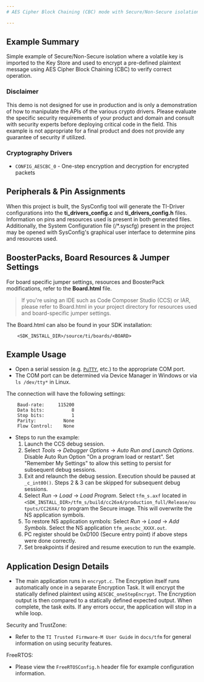 ```yaml
---
# AES Cipher Block Chaining (CBC) mode with Secure/Non-Secure isolation

---
```


## Example Summary

Simple example of Secure/Non-Secure isolation where a volatile key is imported
to the Key Store and used to encrypt a pre-defined plaintext message using AES
Cipher Block Chaining (CBC) to verify correct operation.

### Disclaimer

This demo is not designed for use in production and is only a demonstration of
how to manipulate the APIs of the various crypto drivers. Please evaluate the
specific security requirements of your product and domain and consult with
security experts before deploying critical code in the field. This example is
not appropriate for a final product and does not provide any guarantee of
security if utilized.

### Cryptography Drivers

* `CONFIG_AESCBC_0` - One-step encryption and decryption for encrypted packets

## Peripherals & Pin Assignments

When this project is built, the SysConfig tool will generate the TI-Driver
configurations into the __ti_drivers_config.c__ and __ti_drivers_config.h__
files. Information on pins and resources used is present in both generated
files. Additionally, the System Configuration file (/*.syscfg) present in the
project may be opened with SysConfig's graphical user interface to determine
pins and resources used.

## BoosterPacks, Board Resources & Jumper Settings

For board specific jumper settings, resources and BoosterPack modifications,
refer to the __Board.html__ file.

> If you're using an IDE such as Code Composer Studio (CCS) or IAR, please
refer to Board.html in your project directory for resources used and
board-specific jumper settings.

The Board.html can also be found in your SDK installation:

        <SDK_INSTALL_DIR>/source/ti/boards/<BOARD>

## Example Usage

* Open a serial session (e.g. [`PuTTY`](http://www.putty.org/ "PuTTY's
 Homepage"), etc.) to the appropriate COM port.
* The COM port can be determined via Device Manager in Windows or via `ls
 /dev/tty*` in Linux.

The connection will have the following settings:
```
    Baud-rate:     115200
    Data bits:          8
    Stop bits:          1
    Parity:          None
    Flow Control:    None
```

* Steps to run the example:
  1. Launch the CCS debug session.
  2. Select *Tools* -> *Debugger Options* -> *Auto Run and Launch Options*. Disable Auto
   Run Option "On a program load or restart". Set "Remember My Settings" to
   allow this setting to persist for subsequent debug sessions.
  3. Exit and relaunch the debug session. Execution should be paused at `_c_int00()`.
   Steps 2 & 3 can be skipped for subsequent debug sessions.
  4. Select *Run* -> *Load* -> *Load Program*.  Select `tfm_s.axf` located in
   `<SDK_INSTALL_DIR>/tfm_s/build/cc26x4/production_full/Release/outputs/CC26X4/`
   to program the Secure image.  This will overwrite the NS application symbols.
   5. To restore NS application symbols: Select *Run* -> *Load* -> *Add Symbols*.  Select the NS application `tfm_aescbc_XXXX.out`.
   6. PC register should be 0xD100 (Secure entry point) if above steps were done
   correctly.
   7. Set breakpoints if desired and resume execution to run the example.

## Application Design Details

* The main application runs in `encrypt.c`. The Encryption itself runs
  automatically once in a separate Encryption Task. It will encrypt the
  statically defined plaintext using `AESCBC_oneStepEncrypt`. The Encryption
  output is then compared to a statically defined expected output. When
  complete, the task exits. If any errors occur, the application will stop
  in a while loop.

Security and TrustZone:

* Refer to the `TI Trusted Firmware-M User Guide` in `docs/tfm` for
general information on using security features.

FreeRTOS:

* Please view the `FreeRTOSConfig.h` header file for example configuration
  information.